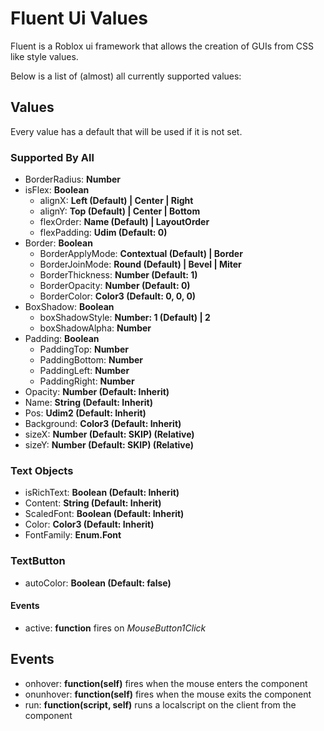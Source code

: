 # Fluent Ui Values

Fluent is a Roblox ui framework that allows the creation of GUIs from CSS like style values.

Below is a list of (almost) all currently supported values:

## Values

Every value has a default that will be used if it is not set.

### Supported By All
- BorderRadius: **Number**
- isFlex: **Boolean**
    - alignX: **Left (Default) | Center | Right**
    - alignY: **Top (Default) | Center | Bottom**
    - flexOrder: **Name (Default) | LayoutOrder**
    - flexPadding: **Udim (Default: 0)**
- Border: **Boolean**
    - BorderApplyMode: **Contextual (Default) | Border**
    - BorderJoinMode: **Round (Default) | Bevel | Miter**
    - BorderThickness: **Number (Default: 1)**
    - BorderOpacity: **Number (Default: 0)**
    - BorderColor: **Color3 (Default: 0, 0, 0)**
- BoxShadow: **Boolean**
    - boxShadowStyle: **Number: 1 (Default) | 2**
    - boxShadowAlpha: **Number**
- Padding: **Boolean**
    - PaddingTop: **Number**
    - PaddingBottom: **Number**
    - PaddingLeft: **Number**
    - PaddingRight: **Number**
- Opacity: **Number (Default: Inherit)**
- Name: **String (Default: Inherit)**
- Pos: **Udim2 (Default: Inherit)**
- Background: **Color3 (Default: Inherit)**
- sizeX: **Number (Default: SKIP) (Relative)**
- sizeY: **Number (Default: SKIP) (Relative)**

### Text Objects
- isRichText: **Boolean (Default: Inherit)**
- Content: **String (Default: Inherit)**
- ScaledFont: **Boolean (Default: Inherit)**
- Color: **Color3 (Default: Inherit)**
- FontFamily: **Enum.Font**

### TextButton
- autoColor: **Boolean (Default: false)**
#### Events
- active: **function** fires on *MouseButton1Click*

## Events

- onhover: **function(self)** fires when the mouse enters the component
- onunhover: **function(self)** fires when the mouse exits the component
- run: **function(script, self)** runs a localscript on the client from the component 